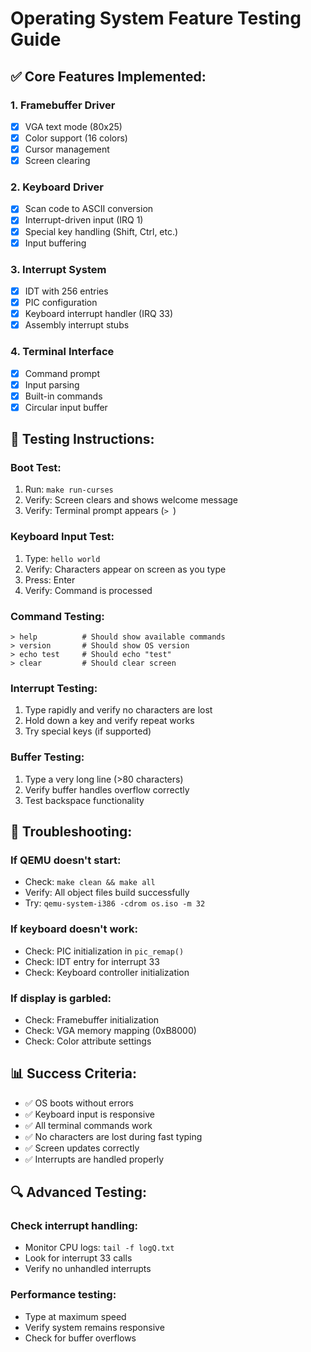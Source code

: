 # Operating System Feature Testing Guide

## ✅ Core Features Implemented:

### 1. **Framebuffer Driver**
- [x] VGA text mode (80x25)
- [x] Color support (16 colors)
- [x] Cursor management
- [x] Screen clearing

### 2. **Keyboard Driver** 
- [x] Scan code to ASCII conversion
- [x] Interrupt-driven input (IRQ 1)
- [x] Special key handling (Shift, Ctrl, etc.)
- [x] Input buffering

### 3. **Interrupt System**
- [x] IDT with 256 entries
- [x] PIC configuration
- [x] Keyboard interrupt handler (IRQ 33)
- [x] Assembly interrupt stubs

### 4. **Terminal Interface**
- [x] Command prompt
- [x] Input parsing
- [x] Built-in commands
- [x] Circular input buffer

## 🧪 Testing Instructions:

### **Boot Test:**
1. Run: `make run-curses`
2. Verify: Screen clears and shows welcome message
3. Verify: Terminal prompt appears (`> `)

### **Keyboard Input Test:**
1. Type: `hello world`
2. Verify: Characters appear on screen as you type
3. Press: Enter
4. Verify: Command is processed

### **Command Testing:**
```
> help          # Should show available commands
> version       # Should show OS version
> echo test     # Should echo "test"
> clear         # Should clear screen
```

### **Interrupt Testing:**
1. Type rapidly and verify no characters are lost
2. Hold down a key and verify repeat works
3. Try special keys (if supported)

### **Buffer Testing:**
1. Type a very long line (>80 characters)
2. Verify buffer handles overflow correctly
3. Test backspace functionality

## 🐛 **Troubleshooting:**

### If QEMU doesn't start:
- Check: `make clean && make all`
- Verify: All object files build successfully
- Try: `qemu-system-i386 -cdrom os.iso -m 32`

### If keyboard doesn't work:
- Check: PIC initialization in `pic_remap()`
- Check: IDT entry for interrupt 33
- Check: Keyboard controller initialization

### If display is garbled:
- Check: Framebuffer initialization
- Check: VGA memory mapping (0xB8000)
- Check: Color attribute settings

## 📊 **Success Criteria:**

- ✅ OS boots without errors
- ✅ Keyboard input is responsive
- ✅ All terminal commands work
- ✅ No characters are lost during fast typing
- ✅ Screen updates correctly
- ✅ Interrupts are handled properly

## 🔍 **Advanced Testing:**

### Check interrupt handling:
- Monitor CPU logs: `tail -f logQ.txt`
- Look for interrupt 33 calls
- Verify no unhandled interrupts

### Performance testing:
- Type at maximum speed
- Verify system remains responsive
- Check for buffer overflows
